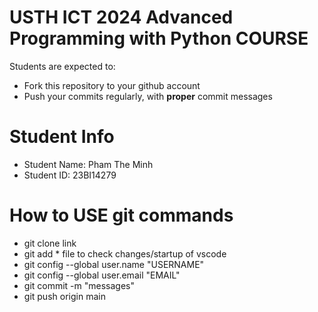 USTH ICT 2024 Advanced Programming with Python COURSE
=====================================================

Students are expected to:
* Fork this repository to your github account
* Push your commits regularly, with **proper** commit messages


Student Info
=========================

* Student Name: Pham The Minh 
* Student ID: 23BI14279

How to USE git commands
========================
* git clone link 
* git add * file to check changes/startup of vscode
* git config --global user.name "USERNAME"
* git config --global user.email "EMAIL"
* git commit -m "messages"
* git push origin main